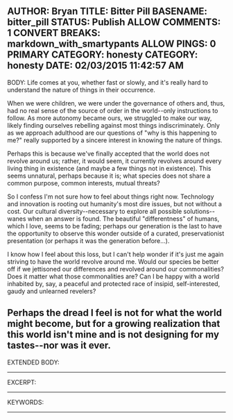 AUTHOR: Bryan
TITLE: Bitter Pill
BASENAME: bitter_pill
STATUS: Publish
ALLOW COMMENTS: 1
CONVERT BREAKS: markdown_with_smartypants
ALLOW PINGS: 0
PRIMARY CATEGORY: honesty
CATEGORY: honesty
DATE: 02/03/2015 11:42:57 AM
-----
BODY:
Life comes at you, whether fast or slowly, and it's really hard to understand the nature of things in their occurrence.

When we were children, we were under the governance of others and, thus, had no real sense of the source of order in the world--only instructions to follow. As more autonomy became ours, we struggled to make our way, likely finding ourselves rebelling against most things indiscriminately. Only as we approach adulthood are our questions of "why is this happening to me?" really supported by a sincere interest in knowing the nature of things.

Perhaps this is because we've finally accepted that the world does not revolve around us; rather, it would seem, it currently revolves around every living thing in existence  (and maybe a few things not in existence). This seems unnatural, perhaps because it is; what species does not share a common purpose, common interests, mutual threats?

So I confess I'm not sure how to feel about things right now. Technology and innovation is rooting out humanity's most dire issues, but not without a cost. Our cultural diversity--necessary to explore all possible solutions--wanes when an answer is found. The beautiful "differentness" of humans, which I love, seems to be fading; perhaps our generation is the last to have the opportunity to observe this wonder outside of a curated, preservationist presentation (or perhaps it was the generation before...).

I know how I feel about this loss, but I can't help wonder if it's just me again striving to have the world revolve around me. Would our species be better off if we jettisoned our differences and revolved around our commonalities? Does it matter what those commonalities are? Can I be happy with a world inhabited by, say, a peaceful and protected race of insipid, self-interested, gaudy and unlearned revelers?

Perhaps the dread I feel is not for what the world might become, but for a growing realization that this world isn't mine and is not designing for my tastes--nor was it ever.
-----
EXTENDED BODY:

-----
EXCERPT:

-----
KEYWORDS:

-----



